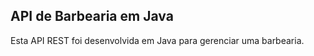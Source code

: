 ## API de Barbearia em Java


Esta API REST foi desenvolvida em Java para gerenciar uma barbearia. 
